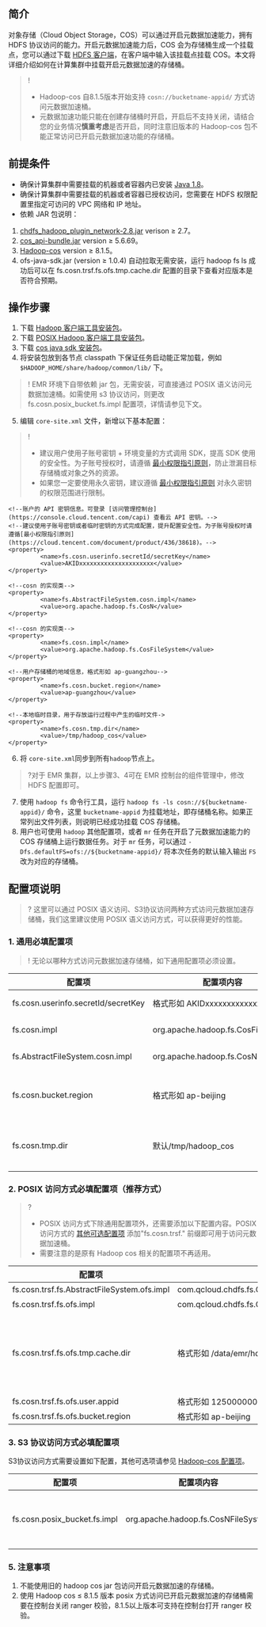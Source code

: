## 简介

对象存储（Cloud Object Storage，COS）可以通过开启元数据加速能力，拥有 HDFS 协议访问的能力。开启元数据加速能力后，COS 会为存储桶生成一个挂载点，您可以通过下载 [HDFS 客户端](https://github.com/tencentyun/chdfs-hadoop-plugin/tree/master/jar)，在客户端中输入该挂载点挂载 COS。本文将详细介绍如何在计算集群中挂载开启元数据加速的存储桶。

>! 
> - Hadoop-cos 自8.1.5版本开始支持 `cosn://bucketname-appid/` 方式访问元数据加速桶。
> - 元数据加速功能只能在创建存储桶时开启，开启后不支持关闭，请结合您的业务情况**慎重考虑**是否开启，同时注意旧版本的 Hadoop-cos 包不能正常访问已开启元数据加速功能的存储桶。
> 

## 前提条件

- 确保计算集群中需要挂载的机器或者容器内已安装 [Java 1.8](https://www.oracle.com/java/technologies/downloads/)。
- 确保计算集群中需要挂载的机器或者容器已授权访问，您需要在 HDFS 权限配置里指定可访问的 VPC 网络和 IP 地址。
- 依赖 JAR 包说明：
 1. [chdfs_hadoop_plugin_network-2.8.jar](https://github.com/tencentyun/chdfs-hadoop-plugin/tree/master/jar) verison ≥ 2.7。
 2. [cos_api-bundle.jar](https://search.maven.org/artifact/com.qcloud/cos_api-bundle/5.6.69/jar) version ≥ 5.6.69。
 3. [Hadoop-cos](https://github.com/tencentyun/hadoop-cos/releases) version ≥ 8.1.5。
 4. ofs-java-sdk.jar (version ≥ 1.0.4) 自动拉取无需安装，运行 hadoop fs ls 成功后可以在 fs.cosn.trsf.fs.ofs.tmp.cache.dir 配置的目录下查看对应版本是否符合预期。

## 操作步骤
1. 下载 [Hadoop 客户端工具安装包](https://github.com/tencentyun/hadoop-cos/releases)。
2. 下载 [POSIX Hadoop 客户端工具安装包](https://github.com/tencentyun/chdfs-hadoop-plugin/tree/master/jar)。
3. 下载 [cos java sdk 安装包](https://search.maven.org/artifact/com.qcloud/cos_api-bundle/5.6.69/jar)。
4. 将安装包放到各节点 classpath 下保证任务启动能正常加载，例如 `$HADOOP_HOME/share/hadoop/common/lib/` 下。
>! EMR 环境下自带依赖 jar 包，无需安装，可直接通过 POSIX 语义访问元数据加速桶。如需使用 s3 协议访问，则更改 fs.cosn.posix_bucket.fs.impl 配置项，详情请参见下文。
>
5. 编辑 `core-site.xml` 文件，新增以下基本配置：
>!
>- 建议用户使用子账号密钥 + 环境变量的方式调用 SDK，提高 SDK 使用的安全性。为子账号授权时，请遵循 [最小权限指引原则](https://cloud.tencent.com/document/product/436/38618)，防止泄漏目标存储桶或对象之外的资源。
>- 如果您一定要使用永久密钥，建议遵循 [最小权限指引原则](https://cloud.tencent.com/document/product/436/38618) 对永久密钥的权限范围进行限制。


```
<!--账户的 API 密钥信息。可登录 [访问管理控制台](https://console.cloud.tencent.com/capi) 查看云 API 密钥。-->
<!--建议使用子账号密钥或者临时密钥的方式完成配置，提升配置安全性。为子账号授权时请遵循[最小权限指引原则](https://cloud.tencent.com/document/product/436/38618)。-->
<property>
		 <name>fs.cosn.userinfo.secretId/secretKey</name>
		 <value>AKIDxxxxxxxxxxxxxxxxxxxxx</value>
</property>

<!--cosn 的实现类-->
<property>
		 <name>fs.AbstractFileSystem.cosn.impl</name>
		 <value>org.apache.hadoop.fs.CosN</value>
</property>

<!--cosn 的实现类-->
<property>
		 <name>fs.cosn.impl</name>
		 <value>org.apache.hadoop.fs.CosFileSystem</value>
</property>

<!--用户存储桶的地域信息，格式形如 ap-guangzhou-->      
<property>
		 <name>fs.cosn.bucket.region</name>
		 <value>ap-guangzhou</value>
</property>

<!--本地临时目录，用于存放运行过程中产生的临时文件->      
<property>
		 <name>fs.cosn.tmp.dir</name>
		 <value>/tmp/hadoop_cos</value>
</property>
```
6. 将 `core-site.xml`同步到所有`hadoop`节点上。
>?对于 EMR 集群，以上步骤3、4可在 EMR 控制台的组件管理中，修改 HDFS 配置即可。
>
7. 使用 `hadoop fs` 命令行工具，运行 `hadoop fs -ls cosn://${bucketname-appid}/` 命令，这里 `bucketname-appid` 为挂载地址，即存储桶名称。如果正常列出文件列表，则说明已经成功挂载 COS 存储桶。
8. 用户也可使用 `hadoop` 其他配置项，或者 `mr` 任务在开启了元数据加速能力的 COS 存储桶上运行数据任务。对于 `mr` 任务，可以通过 `-Dfs.defaultFS=ofs://${bucketname-appid}/` 将本次任务的默认输入输出 `FS` 改为对应的存储桶。

## 配置项说明

>? 这里可以通过 POSIX 语义访问、S3协议访问两种方式访问元数据加速存储桶，我们这里建议使用 POSIX 语义访问方式，可以获得更好的性能。
>

### 1. 通用必填配置项

>! 无论以哪种方式访问元数据加速存储桶，如下通用配置项必须设置。
>

| 配置项                              | 配置项内容                         | 说明                                                         |
| ----------------------------------- | ---------------------------------- | ------------------------------------------------------------ |
| fs.cosn.userinfo.secretId/secretKey | 格式形如 AKIDxxxxxxxxxxxxxxxxxxxx | 填写您账户的 API 密钥信息。可登录 [访问管理控制台](https://console.cloud.tencent.com/capi) 查看云 API 密钥。 |
| fs.cosn.impl                        | org.apache.hadoop.fs.CosFileSystem | cosn 对 FileSystem 的实现类，固定为 org.apache.hadoop.fs.CosFileSystem。                          |
| fs.AbstractFileSystem.cosn.impl     | org.apache.hadoop.fs.CosN          | cosn 对 AbstractFileSystem 的实现类，固定为 org.apache.hadoop.fs.CosN。                |
| fs.cosn.bucket.region               | 格式形如 ap-beijing               | 请填写待访问存储桶的地域信息，枚举值请参见 [地域和访问域名](https://cloud.tencent.com/document/product/436/6224) 中的地域简称，例如：ap-beijing、ap-guangzhou 等。兼容原有配置：fs.cosn.userinfo.region。 |
| fs.cosn.tmp.dir                     | 默认/tmp/hadoop_cos                | 请设置一个实际存在的本地目录，运行过程中产生的临时文件会暂时放于此处。同时建议配置各节点该目录足够的空间和权限。 |



### 2. POSIX 访问方式必填配置项（推荐方式）

>?
>- POSIX 访问方式下除通用配置项外，还需要添加以下配置内容。POSIX 访问方式的 [其他可选配置项](https://cloud.tencent.com/document/product/1105/36368#.E9.85.8D.E7.BD.AE.E9.A1.B9.E8.AF.B4.E6.98.8E) 添加"fs.cosn.trsf." 前缀即可用于访问元数据加速桶。
>- 需要注意的是原有 Hadoop cos 相关的配置项不再适用。

| 配置项                 | 配置项内容     | 说明 |
| ------------------------ | ------------------ | ---------------- |
| fs.cosn.trsf.fs.AbstractFileSystem.ofs.impl | com.qcloud.chdfs.fs.CHDFSDelegateFSAdapter                      |      元数据桶访问实现类                                           |
| fs.cosn.trsf.fs.ofs.impl                    | com.qcloud.chdfs.fs.CHDFSHadoopFileSystemAdapter                |     元数据桶访问实现类                                                          |
| fs.cosn.trsf.fs.ofs.tmp.cache.dir           | 格式形如 /data/emr/hdfs/tmp/posix-cosn/  |请设置一个实际存在的本地目录，运行过程中产生的临时文件会暂时放于此处。同时建议配置各节点该目录足够的空间和权限，例如`"/data/emr/hdfs/tmp/posix-cosn/"`                                                                      |
| fs.cosn.trsf.fs.ofs.user.appid              | 格式形如 12500000000  | 必填。用户 appid |
| fs.cosn.trsf.fs.ofs.bucket.region           | 格式形如 ap-beijing  | 必填。用户 bucket 对应 region |


### 3. S3 协议访问方式必填配置项

S3协议访问方式需要设置如下配置，其他可选项请参见 [Hadoop-cos 配置项](https://cloud.tencent.com/document/product/436/6884)。

| 配置项                 | 配置项内容     | 说明 |
| ------------------------ | ------------------ | ---------------- |
| fs.cosn.posix_bucket.fs.impl         | org.apache.hadoop.fs.CosNFileSystem |      POSIX 方式访问配置为 `com.qcloud.chdfs.fs.CHDFSHadoopFileSystemAdapter S3` 协议方式访问配置为 `org.apache.hadoop.fs.CosNFileSystem`， 默认 POSIX 方式访问。                                        |


### 5. 注意事项
1. 不能使用旧的 hadoop cos jar 包访问开启元数据加速的存储桶。
2. 使用 Hadoop cos ≤ 8.1.5 版本 posix 方式访问已开启元数据加速的存储桶需要在控制台关闭 ranger 校验，8.1.5以上版本可支持在控制台打开 ranger 校验。

